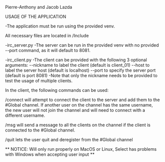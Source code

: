 Pierre-Anthony and Jacob Lazda

USAGE OF THE APPLICATION

-The application must be run using the provided venv.

All necessary files are located in /Include

-irc_server.py
-The server can be run in the provided venv with no provided --port command, as it will default to 8081.

-irc_client.py
-The client can be provided with the following 3 optional arguments:
--nickname to label the client (default is client_01)
--host to label the server host (default is localhost)
--port to specify the server port (default is port 8081)
-Note that only the nickname needs to be provided to test the usage of multiple clients.

In the client, the following commands can be used:

/connect <username> <server hostname> <server port> <realname> will attempt to connect the client to the server
and add them to the #Global channel. If another user on the channel has the same username, the new user will not 
join the channel and will need to connect with a different username.

/msg <message here> will send a message to all the clients on the channel if the client is connected to the #Global channel.

/quit lets the user quit and deregister from the #Global channel

** NOTICE: Will only run properly on MacOS or Linux, Select has problems with Windows when accepting user input **